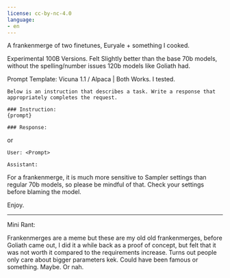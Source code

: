 ```yaml
---
license: cc-by-nc-4.0
language:
- en
---
```


A frankenmerge of two finetunes, Euryale + something I cooked. 

Experimental 100B Versions. Felt Slightly better than the base 70b models, without the spelling/number issues 120b models like Goliath had.

Prompt Template: Vicuna 1.1 / Alpaca | Both Works. I tested.

```
Below is an instruction that describes a task. Write a response that appropriately completes the request.

### Instruction:
{prompt}

### Response:

```

or

```
User: <Prompt>

Assistant:
```

For a frankenmerge, it is much more sensitive to Sampler settings than regular 70b models, so please be mindful of that. Check your settings before blaming the model.

Enjoy.

***

Mini Rant:

Frankenmerges are a meme but these are my old old frankenmerges, before Goliath came out, I did it a while back as a proof of concept, but felt that it was not worth it compared to the requirements increase. 
Turns out people only care about bigger parameters kek. Could have been famous or something. Maybe. Or nah.

